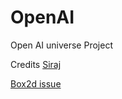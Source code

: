 # OpenAI
Open AI universe Project

Credits [Siraj](https://github.com/llSourcell)

[Box2d issue](https://github.com/openai/gym/issues/100)
